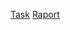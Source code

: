 [Task](pdu-2022L-pd2.pdf)
[Raport](http://htmlpreview.github.io/?https://github.com/kwiecienj/Structured-Data-Processing-HW2/blob/main/Kwiecien_Jan_PD2.html)
